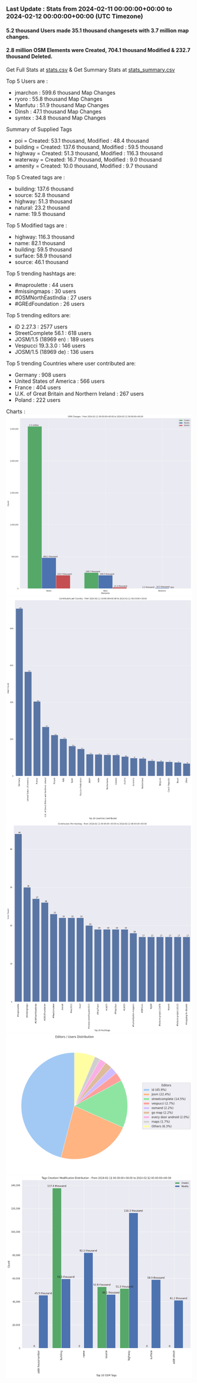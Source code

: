 ### Last Update : Stats from 2024-02-11 00:00:00+00:00 to 2024-02-12 00:00:00+00:00 (UTC Timezone)

#### 5.2 thousand Users made 35.1 thousand changesets with 3.7 million map changes.
#### 2.8 million OSM Elements were Created, 704.1 thousand Modified & 232.7 thousand Deleted.
Get Full Stats at [stats.csv](/stats/Global/Daily/stats.csv)
 & Get Summary Stats at [stats_summary.csv](/stats/Global/Daily/stats_summary.csv)

Top 5 Users are : 
- jmarchon : 599.6 thousand Map Changes
- ryoro : 55.8 thousand Map Changes
- Manfutu : 51.9 thousand Map Changes
- Dinsh : 47.1 thousand Map Changes
- syntex : 34.8 thousand Map Changes

Summary of Supplied Tags
- poi = Created: 53.1 thousand, Modified : 48.4 thousand
- building = Created: 137.6 thousand, Modified : 59.5 thousand
- highway = Created: 51.3 thousand, Modified : 116.3 thousand
- waterway = Created: 16.7 thousand, Modified : 9.0 thousand
- amenity = Created: 10.0 thousand, Modified : 9.7 thousand


Top 5 Created tags are :
- building: 137.6 thousand
- source: 52.8 thousand
- highway: 51.3 thousand
- natural: 23.2 thousand
- name: 19.5 thousand


Top 5 Modified tags are :
- highway: 116.3 thousand
- name: 82.1 thousand
- building: 59.5 thousand
- surface: 58.9 thousand
- source: 46.1 thousand


Top 5 trending hashtags are:
- #maproulette : 44 users
- #missingmaps : 30 users
- #OSMNorthEastIndia : 27 users
- #GREdFoundation : 26 users


Top 5 trending editors are:
- iD 2.27.3 : 2577 users
- StreetComplete 56.1 : 618 users
- JOSM/1.5 (18969 en) : 189 users
- Vespucci 19.3.3.0 : 146 users
- JOSM/1.5 (18969 de) : 136 users


Top 5 trending Countries where user contributed are:
- Germany : 908 users
- United States of America : 566 users
- France : 404 users
- U.K. of Great Britain and Northern Ireland : 267 users
- Poland : 222 users


 Charts : 
![Alt text](./stats_osm_changes.png) 
![Alt text](./stats_users_per_country.png) 
![Alt text](./stats_users_per_hashtag.png) 
![Alt text](./stats_editors_pie_chart.png) 
![Alt text](./stats_tags.png) 
